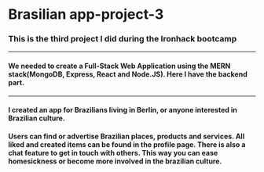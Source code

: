 # **Brasilian app-project-3** 
### This is the third project I did during the Ironhack bootcamp
---

#### We needed to create a Full-Stack Web Application using the MERN stack(MongoDB, Express, React and Node.JS). Here I have the backend part.
---
#### I created an app for Brazilians living in Berlin, or anyone interested in Brazilian culture.
#### Users can find or advertise Brazilian places, products and services. All liked and created items can be found in the profile page. There is also a chat feature to get in touch with others. This way you can ease homesickness or become more involved in the brazilian culture.